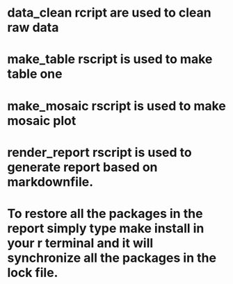 # data_clean rcript are used to clean raw data
# make_table rscript is used to make table one
# make_mosaic rscript is used to make mosaic plot
# render_report rscript is used to generate report based on markdownfile.
# To restore all the packages in the report simply type make install in your r terminal and it will synchronize all the packages in the lock file.